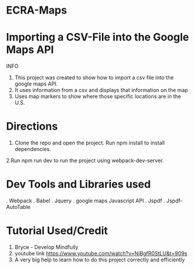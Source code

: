 # ECRA-Maps

# Importing a CSV-File into the Google Maps API
INFO
1. This project was created to show how to import a csv file into the google maps API.
2. It uses information from a csv and displays that information on the map
3. Uses map markers to show where those specific locations are in the U.S.


# Directions
1. Clone the repo and open the project.
Run npm install to install dependencies.

2.Run npm run dev to run the project using webpack-dev-server.


# Dev Tools and Libraries used
. Webpack
. Babel
. Jquery
. google maps Javascript API
. Jspdf
. Jspdf-AutoTable

# Tutorial Used/Credit 
1. Bryce - Develop Mindfully
2. youtube link https://www.youtube.com/watch?v=NjBgfR0StLU&t=909s
3. A very big help to learn how to do this project correctly and efficiently


